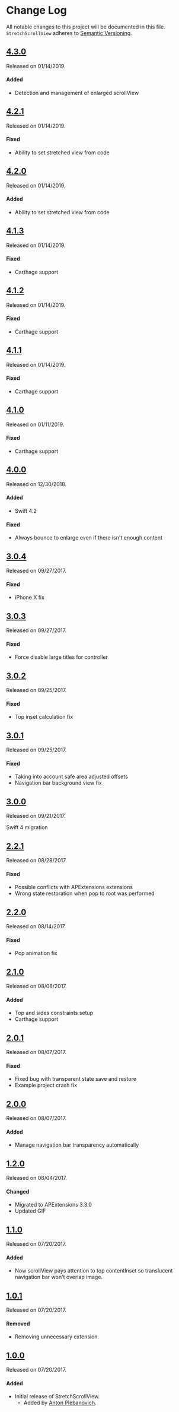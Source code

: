 # Change Log
All notable changes to this project will be documented in this file.
`StretchScrollView` adheres to [Semantic Versioning](http://semver.org/).


## [4.3.0](https://github.com/APUtils/StretchScrollView/releases/tag/4.3.0)
Released on 01/14/2019.

#### Added
- Detection and management of enlarged scrollView


## [4.2.1](https://github.com/APUtils/StretchScrollView/releases/tag/4.2.1)
Released on 01/14/2019.

#### Fixed
- Ability to set stretched view from code


## [4.2.0](https://github.com/APUtils/StretchScrollView/releases/tag/4.2.0)
Released on 01/14/2019.

#### Added
- Ability to set stretched view from code


## [4.1.3](https://github.com/APUtils/StretchScrollView/releases/tag/4.1.3)
Released on 01/14/2019.

#### Fixed
- Carthage support


## [4.1.2](https://github.com/APUtils/StretchScrollView/releases/tag/4.1.2)
Released on 01/14/2019.

#### Fixed
- Carthage support


## [4.1.1](https://github.com/APUtils/StretchScrollView/releases/tag/4.1.1)
Released on 01/14/2019.

#### Fixed
- Carthage support


## [4.1.0](https://github.com/APUtils/StretchScrollView/releases/tag/4.1.0)
Released on 01/11/2019.

#### Fixed
- Carthage support


## [4.0.0](https://github.com/APUtils/StretchScrollView/releases/tag/4.0.0)
Released on 12/30/2018.

#### Added
- Swift 4.2

#### Fixed
- Always bounce to enlarge even if there isn't enough content


## [3.0.4](https://github.com/APUtils/StretchScrollView/releases/tag/3.0.4)
Released on 09/27/2017.

#### Fixed
- iPhone X fix


## [3.0.3](https://github.com/APUtils/StretchScrollView/releases/tag/3.0.3)
Released on 09/27/2017.

#### Fixed
- Force disable large titles for controller


## [3.0.2](https://github.com/APUtils/StretchScrollView/releases/tag/3.0.2)
Released on 09/25/2017.

#### Fixed
- Top inset calculation fix


## [3.0.1](https://github.com/APUtils/StretchScrollView/releases/tag/3.0.1)
Released on 09/25/2017.

#### Fixed
- Taking into account safe area adjusted offsets
- Navigation bar background view fix


## [3.0.0](https://github.com/APUtils/StretchScrollView/releases/tag/3.0.0)
Released on 09/21/2017.

Swift 4 migration


## [2.2.1](https://github.com/APUtils/StretchScrollView/releases/tag/2.2.1)
Released on 08/28/2017.

#### Fixed
- Possible conflicts with APExtensions extensions
- Wrong state restoration when pop to root was performed


## [2.2.0](https://github.com/APUtils/StretchScrollView/releases/tag/2.2.0)
Released on 08/14/2017.

#### Fixed
- Pop animation fix


## [2.1.0](https://github.com/APUtils/StretchScrollView/releases/tag/2.1.0)
Released on 08/08/2017.

#### Added
- Top and sides constraints setup
- Carthage support


## [2.0.1](https://github.com/APUtils/StretchScrollView/releases/tag/2.0.1)
Released on 08/07/2017.

#### Fixed
- Fixed bug with transparent state save and restore
- Example project crash fix


## [2.0.0](https://github.com/APUtils/StretchScrollView/releases/tag/2.0.0)
Released on 08/07/2017.

#### Added
- Manage navigation bar transparency automatically


## [1.2.0](https://github.com/APUtils/StretchScrollView/releases/tag/1.2.0)
Released on 08/04/2017.

#### Changed
- Migrated to APExtensions 3.3.0
- Updated GIF


## [1.1.0](https://github.com/APUtils/StretchScrollView/releases/tag/1.1.0)
Released on 07/20/2017.

#### Added
- Now scrollView pays attention to top contentInset so translucent navigation bar won't overlap image.


## [1.0.1](https://github.com/APUtils/StretchScrollView/releases/tag/1.0.1)
Released on 07/20/2017.

#### Removed
- Removing unnecessary extension.


## [1.0.0](https://github.com/APUtils/StretchScrollView/releases/tag/1.0.0)
Released on 07/20/2017.

#### Added
- Initial release of StretchScrollView.
  - Added by [Anton Plebanovich](https://github.com/anton-plebanovich).
